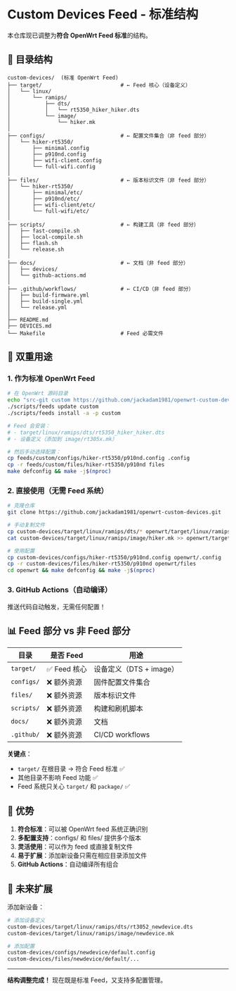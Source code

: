 # Custom Devices Feed - 标准结构

本仓库现已调整为**符合 OpenWrt Feed 标准**的结构。

## 📁 目录结构

```
custom-devices/  (标准 OpenWrt Feed)
├── target/                         # ← Feed 核心（设备定义）
│   └── linux/
│       └── ramips/
│           ├── dts/
│           │   └── rt5350_hiker_hiker.dts
│           └── image/
│               └── hiker.mk
│
├── configs/                        # ← 配置文件集合（非 feed 部分）
│   └── hiker-rt5350/
│       ├── minimal.config
│       ├── p910nd.config
│       ├── wifi-client.config
│       └── full-wifi.config
│
├── files/                          # ← 版本标识文件（非 feed 部分）
│   └── hiker-rt5350/
│       ├── minimal/etc/
│       ├── p910nd/etc/
│       ├── wifi-client/etc/
│       └── full-wifi/etc/
│
├── scripts/                        # ← 构建工具（非 feed 部分）
│   ├── fast-compile.sh
│   ├── local-compile.sh
│   ├── flash.sh
│   └── release.sh
│
├── docs/                           # ← 文档（非 feed 部分）
│   ├── devices/
│   └── github-actions.md
│
├── .github/workflows/              # ← CI/CD（非 feed 部分）
│   ├── build-firmware.yml
│   ├── build-single.yml
│   └── release.yml
│
├── README.md
├── DEVICES.md
└── Makefile                        # Feed 必需文件
```

## 🎯 双重用途

### 1. 作为标准 OpenWrt Feed

```bash
# 在 OpenWrt 源码目录
echo "src-git custom https://github.com/jackadam1981/openwrt-custom-devices.git" >> feeds.conf.default
./scripts/feeds update custom
./scripts/feeds install -a -p custom

# Feed 会安装：
# - target/linux/ramips/dts/rt5350_hiker_hiker.dts
# - 设备定义（添加到 image/rt305x.mk）

# 然后手动选择配置：
cp feeds/custom/configs/hiker-rt5350/p910nd.config .config
cp -r feeds/custom/files/hiker-rt5350/p910nd files
make defconfig && make -j$(nproc)
```

### 2. 直接使用（无需 Feed 系统）

```bash
# 克隆仓库
git clone https://github.com/jackadam1981/openwrt-custom-devices.git

# 手动复制文件
cp custom-devices/target/linux/ramips/dts/* openwrt/target/linux/ramips/dts/
cat custom-devices/target/linux/ramips/image/hiker.mk >> openwrt/target/linux/ramips/image/rt305x.mk

# 使用配置
cp custom-devices/configs/hiker-rt5350/p910nd.config openwrt/.config
cp -r custom-devices/files/hiker-rt5350/p910nd openwrt/files
cd openwrt && make defconfig && make -j$(nproc)
```

### 3. GitHub Actions（自动编译）

推送代码自动触发，无需任何配置！

## 📊 Feed 部分 vs 非 Feed 部分

| 目录 | 是否 Feed | 用途 |
|------|-----------|------|
| `target/` | ✅ Feed 核心 | 设备定义（DTS + image） |
| `configs/` | ❌ 额外资源 | 固件配置文件集合 |
| `files/` | ❌ 额外资源 | 版本标识文件 |
| `scripts/` | ❌ 额外资源 | 构建和刷机脚本 |
| `docs/` | ❌ 额外资源 | 文档 |
| `.github/` | ❌ 额外资源 | CI/CD workflows |

**关键点**：
- `target/` 在根目录 → 符合 Feed 标准 ✅
- 其他目录不影响 Feed 功能 ✅
- Feed 系统只关心 `target/` 和 `package/` ✅

## 🚀 优势

1. **符合标准**：可以被 OpenWrt feed 系统正确识别
2. **多配置支持**：configs/ 和 files/ 提供多个版本
3. **灵活使用**：可以作为 feed 或直接复制文件
4. **易于扩展**：添加新设备只需在相应目录添加文件
5. **GitHub Actions**：自动编译所有组合

## 📝 未来扩展

添加新设备：
```bash
# 添加设备定义
custom-devices/target/linux/ramips/dts/rt3052_newdevice.dts
custom-devices/target/linux/ramips/image/newdevice.mk

# 添加配置
custom-devices/configs/newdevice/default.config
custom-devices/files/newdevice/default/...
```

---

**结构调整完成！** 现在既是标准 Feed，又支持多配置管理。
